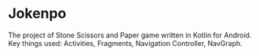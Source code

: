 # Jokenpo
The project of Stone Scissors and Paper game written in Kotlin for Android.
Key things used: Activities, Fragments, Navigation Controller, NavGraph.
